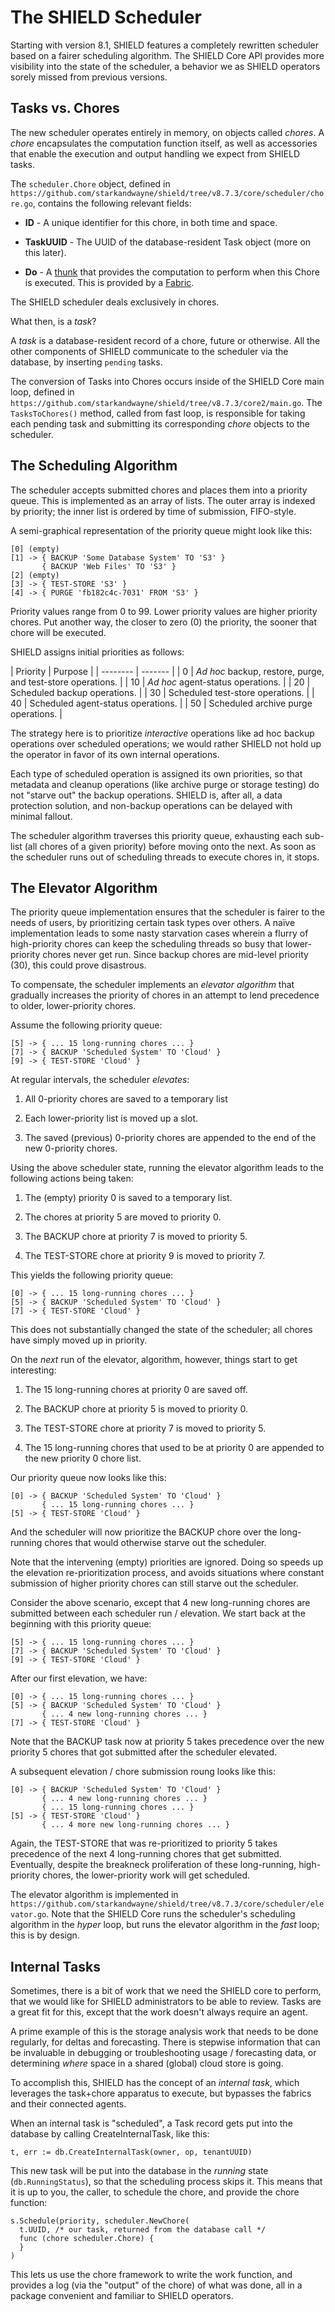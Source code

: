 The SHIELD Scheduler
====================

Starting with version 8.1, SHIELD features a completely rewritten scheduler based on a fairer scheduling algorithm. The SHIELD Core API provides more visibility into the state of the scheduler, a behavior we as SHIELD operators sorely missed from previous versions.

Tasks vs. Chores
----------------

The new scheduler operates entirely in memory, on objects called _chores_. A _chore_ encapsulates the computation function itself, as well as accessories that enable the execution and output handling we expect from SHIELD tasks.

The `scheduler.Chore` object, defined in `https://github.com/starkandwayne/shield/tree/v8.7.3/core/scheduler/chore.go`, contains the following relevant fields:

*   **ID** - A unique identifier for this chore, in both time and space.
    
*   **TaskUUID** - The UUID of the database-resident Task object (more on this later).
    
*   **Do** - A [thunk](https://en.wikipedia.org/wiki/Thunk) that provides the computation to perform when this Chore is executed. This is provided by a [Fabric](/docs/8.7.3/dev/fabric.md).
    

The SHIELD scheduler deals exclusively in chores.

What then, is a _task_?

A _task_ is a database-resident record of a chore, future or otherwise. All the other components of SHIELD communicate to the scheduler via the database, by inserting `pending` tasks.

The conversion of Tasks into Chores occurs inside of the SHIELD Core main loop, defined in `https://github.com/starkandwayne/shield/tree/v8.7.3/core2/main.go`. The `TasksToChores()` method, called from fast loop, is responsible for taking each pending task and submitting its corresponding _chore_ objects to the scheduler.

The Scheduling Algorithm
------------------------

The scheduler accepts submitted chores and places them into a priority queue. This is implemented as an array of lists. The outer array is indexed by priority; the inner list is ordered by time of submission, FIFO-style.

A semi-graphical representation of the priority queue might look like this:

    [0] (empty)
    [1] -> { BACKUP 'Some Database System' TO 'S3' }
           { BACKUP 'Web Files' TO 'S3' }
    [2] (empty)
    [3] -> { TEST-STORE 'S3' }
    [4] -> { PURGE 'fb182c4c-7031' FROM 'S3' }
    

Priority values range from 0 to 99. Lower priority values are higher priority chores. Put another way, the closer to zero (0) the priority, the sooner that chore will be executed.

SHIELD assigns initial priorities as follows:

| Priority | Purpose | | -------- | ------- | | 0 | _Ad hoc_ backup, restore, purge, and test-store operations. | | 10 | _Ad hoc_ agent-status operations. | | 20 | Scheduled backup operations. | | 30 | Scheduled test-store operations. | | 40 | Scheduled agent-status operations. | | 50 | Scheduled archive purge operations. |

The strategy here is to prioritize _interactive_ operations like ad hoc backup operations over scheduled operations; we would rather SHIELD not hold up the operator in favor of its own internal operations.

Each type of scheduled operation is assigned its own priorities, so that metadata and cleanup operations (like archive purge or storage testing) do not "starve out" the backup operations. SHIELD is, after all, a data protection solution, and non-backup operations can be delayed with minimal fallout.

The scheduler algorithm traverses this priority queue, exhausting each sub-list (all chores of a given priority) before moving onto the next. As soon as the scheduler runs out of scheduling threads to execute chores in, it stops.

The Elevator Algorithm
----------------------

The priority queue implementation ensures that the scheduler is fairer to the needs of users, by prioritizing certain task types over others. A naïve implementation leads to some nasty starvation cases wherein a flurry of high-priority chores can keep the scheduling threads so busy that lower-priority chores never get run. Since backup chores are mid-level priority (30), this could prove disastrous.

To compensate, the scheduler implements an _elevator algorithm_ that gradually increases the priority of chores in an attempt to lend precedence to older, lower-priority chores.

Assume the following priority queue:

    [5] -> { ... 15 long-running chores ... }
    [7] -> { BACKUP 'Scheduled System' TO 'Cloud' }
    [9] -> { TEST-STORE 'Cloud' }
    

At regular intervals, the scheduler _elevates_:

1.  All 0-priority chores are saved to a temporary list
    
2.  Each lower-priority list is moved up a slot.
    
3.  The saved (previous) 0-priority chores are appended to the end of the new 0-priority chores.
    

Using the above scheduler state, running the elevator algorithm leads to the following actions being taken:

1.  The (empty) priority 0 is saved to a temporary list.
    
2.  The chores at priority 5 are moved to priority 0.
    
3.  The BACKUP chore at priority 7 is moved to priority 5.
    
4.  The TEST-STORE chore at priority 9 is moved to priority 7.
    

This yields the following priority queue:

    [0] -> { ... 15 long-running chores ... }
    [5] -> { BACKUP 'Scheduled System' TO 'Cloud' }
    [7] -> { TEST-STORE 'Cloud' }
    

This does not substantially changed the state of the scheduler; all chores have simply moved up in priority.

On the _next_ run of the elevator, algorithm, however, things start to get interesting:

1.  The 15 long-running chores at priority 0 are saved off.
    
2.  The BACKUP chore at priority 5 is moved to priority 0.
    
3.  The TEST-STORE chore at priority 7 is moved to priority 5.
    
4.  The 15 long-running chores that used to be at priority 0 are appended to the new priority 0 chore list.
    

Our priority queue now looks like this:

    [0] -> { BACKUP 'Scheduled System' TO 'Cloud' }
           { ... 15 long-running chores ... }
    [5] -> { TEST-STORE 'Cloud' }
    

And the scheduler will now prioritize the BACKUP chore over the long-running chores that would otherwise starve out the scheduler.

Note that the intervening (empty) priorities are ignored. Doing so speeds up the elevation re-prioritization process, and avoids situations where constant submission of higher priority chores can still starve out the scheduler.

Consider the above scenario, except that 4 new long-running chores are submitted between each scheduler run / elevation. We start back at the beginning with this priority queue:

    [5] -> { ... 15 long-running chores ... }
    [7] -> { BACKUP 'Scheduled System' TO 'Cloud' }
    [9] -> { TEST-STORE 'Cloud' }
    

After our first elevation, we have:

    [0] -> { ... 15 long-running chores ... }
    [5] -> { BACKUP 'Scheduled System' TO 'Cloud' }
           { ... 4 new long-running chores ... }
    [7] -> { TEST-STORE 'Cloud' }
    

Note that the BACKUP task now at priority 5 takes precedence over the new priority 5 chores that got submitted after the scheduler elevated.

A subsequent elevation / chore submission roung looks like this:

    [0] -> { BACKUP 'Scheduled System' TO 'Cloud' }
           { ... 4 new long-running chores ... }
           { ... 15 long-running chores ... }
    [5] -> { TEST-STORE 'Cloud' }
           { ... 4 more new long-running chores ... }
    

Again, the TEST-STORE that was re-prioritized to priority 5 takes precedence of the next 4 long-running chores that get submitted. Eventually, despite the breakneck proliferation of these long-running, high-priority chores, the lower-priority work will get scheduled.

The elevator algorithm is implemented in `https://github.com/starkandwayne/shield/tree/v8.7.3/core/scheduler/elevator.go`. Note that the SHIELD Core runs the scheduler's scheduling algorithm in the _hyper_ loop, but runs the elevator algorithm in the _fast_ loop; this is by design.

Internal Tasks
--------------

Sometimes, there is a bit of work that we need the SHIELD core to perform, that we would like for SHIELD administrators to be able to review. Tasks are a great fit for this, except that the work doesn't always require an agent.

A prime example of this is the storage analysis work that needs to be done regularly, for deltas and forecasting. There is stepwise information that can be invaluable in debugging or troubleshooting usage / forecasting data, or determining _where_ space in a shared (global) cloud store is going.

To accomplish this, SHIELD has the concept of an _internal task_, which leverages the task+chore apparatus to execute, but bypasses the fabrics and their connected agents.

When an internal task is "scheduled", a Task record gets put into the database by calling CreateInternalTask, like this:

    t, err := db.CreateInternalTask(owner, op, tenantUUID)
    

This new task will be put into the database in the _running_ state (`db.RunningStatus`), so that the scheduling process skips it. This means that it is up to you, the caller, to schedule the chore, and provide the chore function:

    s.Schedule(priority, scheduler.NewChore(
      t.UUID, /* our task, returned from the database call */
      func (chore scheduler.Chore) {
      }
    )
    

This lets us use the chore framework to write the work function, and provides a log (via the "output" of the chore) of what was done, all in a package convenient and familiar to SHIELD operators.
